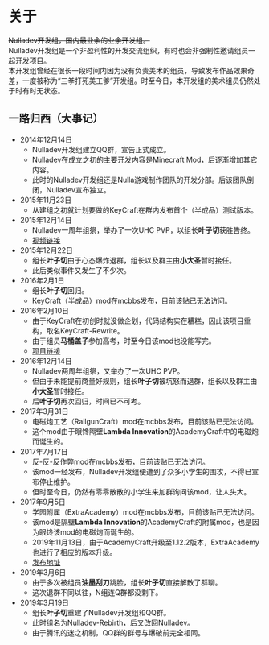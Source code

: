 # 关于
~~Nulladev开发组，国内最业余的业余开发组。~~<br>
Nulladev开发组是一个非盈利性的开发交流组织，有时也会非强制性邀请组员一起开发项目。<br>
本开发组曾经在很长一段时间内因为没有负责美术的组员，导致发布作品效果奇差，一度被称为“三拳打死美工爹”开发组。时至今日，本开发组的美术组员仍然处于时有时无状态。<br>
## 一路归西（大事记）
+ 2014年12月14日
	+ Nulladev开发组建立QQ群，宣告正式成立。
	+ Nulladev在成立之初的主要开发内容是Minecraft Mod，后逐渐增加其它内容。
	+ 此时的Nulladev开发组还是Nulla游戏制作团队的开发分部。后该团队倒闭，Nulladev宣布独立。
+ 2015年11月23日
	+ 从建组之初就计划要做的KeyCraft在群内发布首个（半成品）测试版本。
+ 2015年12月14日
	+ Nulladev一周年组祭，举办了一次UHC PVP，以组长**叶子切**获胜告终。
	+ [视频链接](http://www.bilibili.com/video/av3393075/)
+ 2015年12月22日
	+ 组长**叶子切**由于心态爆炸退群，组长以及群主由**小大圣**暂时接任。
	+ 此后类似事件又发生了不少次。
+ 2016年2月1日
	+ 组长**叶子切**回归。
	+ KeyCraft（半成品）mod在mcbbs发布，目前该贴已无法访问。
+ 2016年2月10日
	+ 由于KeyCraft在初创时就没做企划，代码结构实在糟糕，因此该项目重构，取名KeyCraft-Rewrite。
	+ 由于组员**马桶盖子**参加高考，时至今日该mod也没能写完。
	+ [项目链接](https://github.com/NullaDev/KeyCraft-Rewrite)
+ 2016年12月14日
	+ Nulladev两周年组祭，又举办了一次UHC PVP。
	+ 但由于未能提前商量好规则，组长**叶子切**被坑怒而退群，组长以及群主由**小大圣**暂时接任。
	+ 后**叶子切**再次回归，时间已不可考。
+ 2017年3月31日
	+ 电磁炮工艺（RailgunCraft）mod在mcbbs发布，目前该贴已无法访问。
	+ 这个mod由于眼馋隔壁**Lambda Innovation**的AcademyCraft中的电磁炮而诞生的。
+ 2017年7月17日
	+ 反-反-反作弊mod在mcbbs发布，目前该贴已无法访问。
	+ 该mod一经发布，Nulladev开发组便遭到了众多小学生的围攻，不得已宣布停止维护。
	+ 但时至今日，仍然有零零散散的小学生来加群询问该mod，让人头大。
+ 2017年9月5日
	+ 学园附属（ExtraAcademy）mod在mcbbs发布，目前该贴已无法访问。
	+ 该mod是隔壁**Lambda Innovation**的AcademyCraft的附属mod，也是因为眼馋该mod的电磁炮而诞生的。
	+ 2019年11月13日，由于AcademyCraft升级至1.12.2版本，ExtraAcademy也进行了相应的版本升级。
	+ [发布地址](https://www.mcbbs.net/thread-925975-1-1.html)
+ 2019年3月6日
	+ 由于多次被组员**油墨刮刀**跳脸，组长**叶子切**直接解散了群聊。
	+ 这次退群不同以往，N组连Q群都没剩下。
+ 2019年3月19日
	+ 组长**叶子切**重建了Nulladev开发组和QQ群。
	+ 此时组名为Nulladev-Rebirth，后又改回Nulladev。
	+ 由于腾讯的迷之机制，QQ群的群号与爆破前完全相同。